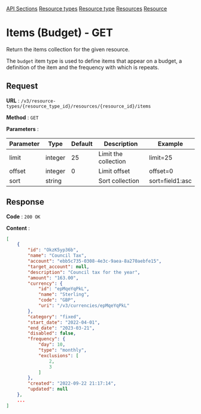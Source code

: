 [API Sections](../Sections.md)
[Resource types](../resource-types/GET.md)
[Resource type](../resource-type/GET.md)
[Resources](../resources/GET.md)
[Resource](../resource/GET.md)

# Items (Budget) - GET

Return the items collection for the given resource.

The `budget` item type is used to define items that appear on a budget, a definition of the item and the frequency with which is repeats.

## Request

**URL** : `/v3/resource-types/{resource_type_id}/resources/{resource_id}/items`

**Method** : `GET`

**Parameters** :

Parameter | Type | Default | Description | Example
---|---|---|---|---
limit | integer | 25 | Limit the collection | limit=25
offset | integer | 0 | Limit offset | offset=0
sort | string | | Sort collection | sort=field1:asc|field2:desc

## Response

**Code** : `200 OK`

**Content** : 
```json
[
    {
        "id": "OkzK5yp36b",
        "name": "Council Tax",
        "account": "ebb5c735-0308-4e3c-9aea-8a270aebfe15",
        "target_account": null,
        "description": "Council tax for the year",
        "amount": "163.00",
        "currency": {
            "id": "epMqeYqPkL",
            "name": "Sterling",
            "code": "GBP",
            "uri": "/v3/currencies/epMqeYqPkL"
        },
        "category": "fixed",
        "start_date": "2022-04-01",
        "end_date": "2023-03-21",
        "disabled": false,
        "frequency": {
            "day": 10,
            "type": "monthly",
            "exclusions": [
                2,
                3
            ]
        },
        "created": "2022-09-22 21:17:14",
        "updated": null
    },
    ...
]
```
